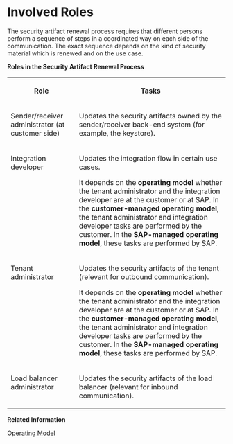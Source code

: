 <!-- loio3968091c619048729d789686dd7a74cd -->

# Involved Roles

The security artifact renewal process requires that different persons perform a sequence of steps in a coordinated way on each side of the communication. The exact sequence depends on the kind of security material which is renewed and on the use case.

**Roles in the Security Artifact Renewal Process**


<table>
<tr>
<th valign="top">

Role

</th>
<th valign="top">

Tasks

</th>
</tr>
<tr>
<td valign="top">

Sender/receiver administrator \(at customer side\)

</td>
<td valign="top">

Updates the security artifacts owned by the sender/receiver back-end system \(for example, the keystore\).

</td>
</tr>
<tr>
<td valign="top">

Integration developer

</td>
<td valign="top">

Updates the integration flow in certain use cases.

It depends on the **operating model** whether the tenant administrator and the integration developer are at the customer or at SAP. In the **customer-managed operating model**, the tenant administrator and integration developer tasks are performed by the customer. In the **SAP-managed operating model**, these tasks are performed by SAP.

</td>
</tr>
<tr>
<td valign="top">

Tenant administrator

</td>
<td valign="top">

Updates the security artifacts of the tenant \(relevant for outbound communication\).

It depends on the **operating model** whether the tenant administrator and the integration developer are at the customer or at SAP. In the **customer-managed operating model**, the tenant administrator and integration developer tasks are performed by the customer. In the **SAP-managed operating model**, these tasks are performed by SAP.

</td>
</tr>
<tr>
<td valign="top">

Load balancer administrator

</td>
<td valign="top">

Updates the security artifacts of the load balancer \(relevant for inbound communication\).

</td>
</tr>
</table>

**Related Information**  


[Operating Model](../WhatIsCloudIntegration/operating-model-72010e6.md "An operation model clearly defines the separation of tasks between SAP and the customer during all phases of an integration project.")

